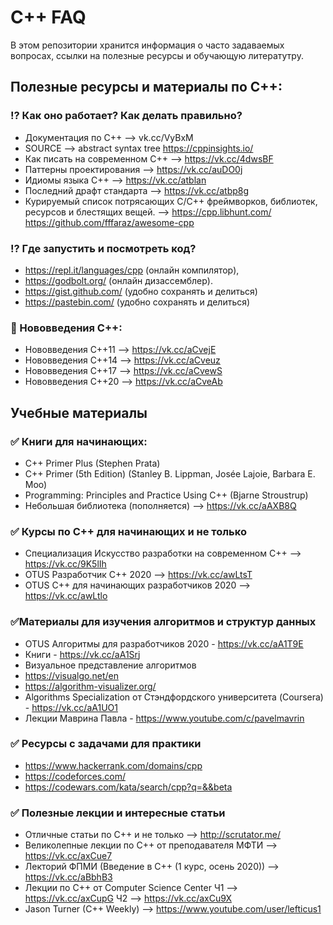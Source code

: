 # C++ FAQ
В этом репозитории хранится информация о часто задаваемых вопросах, ссылки на полезные ресурсы и обучающую литератутру.

## Полезные ресурсы и материалы по C++:

### ⁉ Как оно работает? Как делать правильно?
-  Документация по С++ —-> vk.cc/VyBxM
- SOURCE —> abstract syntax tree https://cppinsights.io/
- Как писать на современном C++ —-> https://vk.cc/4dwsBF
- Паттерны проектирования —-> https://vk.cc/auDO0j
- Идиомы языка С++ —-> https://vk.cc/atblan
- Последний драфт стандарта —> https://vk.cc/atbp8g
- Курируемый список потрясающих C/C++ фреймворков, библиотек, ресурсов и блестящих вещей. —> https://cpp.libhunt.com/
https://github.com/fffaraz/awesome-cpp

### ⁉ Где запустить и посмотреть код?
- https://repl.it/languages/cpp (онлайн компилятор),
- https://godbolt.org/ (онлайн дизассемблер). 
- https://gist.github.com/ (удобно сохранять и делиться)
- https://pastebin.com/ (удобно сохранять и делиться)

### 🙉 Нововведения С++:
- Нововведения С++11 —> https://vk.cc/aCvejE
- Нововведения С++14 —> https://vk.cc/aCveuz
- Нововведения С++17 —> https://vk.cc/aCvewS
- Нововведения С++20 —> https://vk.cc/aCveAb

## Учебные материалы

### ✅ Книги для начинающих:
- C++ Primer Plus (Stephen Prata)
- C++ Primer (5th Edition) (Stanley B. Lippman, Josée Lajoie, Barbara E. Moo)
- Programming: Principles and Practice Using C++ (Bjarne Stroustrup)
- Небольшая библиотека (пополняется) —> https://vk.cc/aAXB8Q

### ✅ Курсы по С++ для начинающих и не только
- Специализация Искусство разработки на современном C++ —> https://vk.cc/9K5lIh
- OTUS Разработчик C++ 2020 —> https://vk.cc/awLtsT
- OTUS С++ для начинающих разработчиков 2020 —> https://vk.cc/awLtlo

### ✅Материалы для изучения алгоритмов и структур данных
- OTUS Алгоритмы для разработчиков 2020 - https://vk.cc/aA1T9E
- Книги - https://vk.cc/aA1Srj
- Визуальное представление алгоритмов
- https://visualgo.net/en
- https://algorithm-visualizer.org/
- Algorithms Specialization от
Стэндфордского университета (Coursera) - https://vk.cc/aA1UO1
- Лекции Маврина Павла - https://www.youtube.com/c/pavelmavrin


### ✅ Ресурсы с задачами для практики
- https://www.hackerrank.com/domains/cpp
- https://codeforces.com/
- https://codewars.com/kata/search/cpp?q=&&beta

### ✅ Полезные лекции и интересные статьи
- Отличные статьи по С++ и не только —> http://scrutator.me/
- Великолепные лекции по С++ от преподавателя МФТИ —> https://vk.cc/axCue7
- Лекторий ФПМИ (Введение в С++ (1 курс, осень 2020)) —>
https://vk.cc/aBbhB3
- Лекции по С++ от Computer Science Center
Ч1 —> https://vk.cc/axCupG
Ч2 —> https://vk.cc/axCu9X
- Jason Turner (C++ Weekly) —> https://www.youtube.com/user/lefticus1
